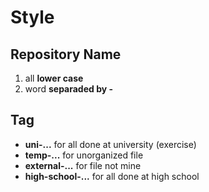 # Style
## Repository Name
1. all **lower case**
2. word **separaded by -**
## Tag
* **uni-...** for all done at university (exercise)
* **temp-...** for unorganized file
* **external-...** for file not mine
* **high-school-...** for all done at high school
